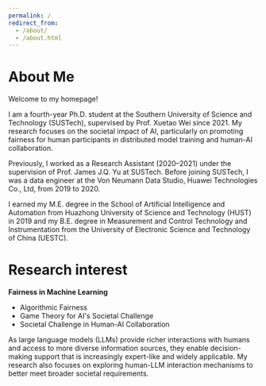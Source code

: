 ```yaml
---
permalink: /
redirect_from: 
  - /about/
  - /about.html
---
```


About Me
======
Welcome to my homepage!

I am a fourth-year Ph.D. student at the Southern University of Science and Technology (SUSTech), supervised by Prof. Xuetao Wei since 2021. My research focuses on the societal impact of AI, particularly on promoting fairness for human participants in distributed model training and human-AI collaboration.

Previously, I worked as a Research Assistant (2020–2021) under the supervision of Prof. James J.Q. Yu at SUSTech. Before joining SUSTech, I was a data engineer at the Von Neumann Data Studio, Huawei Technologies Co., Ltd, from 2019 to 2020.

I earned my M.E. degree in the School of Artificial Intelligence and Automation from Huazhong University of Science and Technology (HUST) in 2019 and my B.E. degree in Measurement and Control Technology and Instrumentation from the University of Electronic Science and Technology of China (UESTC).

Research interest
======
**Fairness in Machine Learning**
- Algorithmic Fairness
- Game Theory for AI's Societal Challenge
- Societal Challenge in Human-AI Collaboration

As large language models (LLMs) provide richer interactions with humans and access to more diverse information sources, they enable decision-making support that is increasingly expert-like and widely applicable. My research also focuses on exploring human-LLM interaction mechanisms to better meet broader societal requirements.


